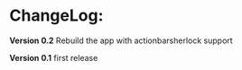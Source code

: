 ChangeLog:
==========
**Version 0.2**
Rebuild the app with actionbarsherlock support

**Version 0.1**
first release